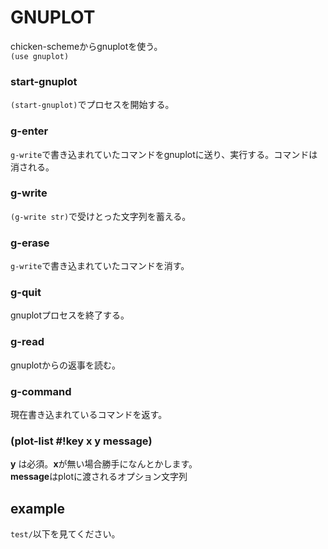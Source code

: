 # GNUPLOT
chicken-schemeからgnuplotを使う。  
`(use gnuplot)`

### start-gnuplot 

`(start-gnuplot)`でプロセスを開始する。

### g-enter 
`g-write`で書き込まれていたコマンドをgnuplotに送り、実行する。コマンドは消される。

### g-write 
`(g-write str)`で受けとった文字列を蓄える。

### g-erase
`g-write`で書き込まれていたコマンドを消す。

### g-quit 
gnuplotプロセスを終了する。

### g-read
gnuplotからの返事を読む。

### g-command
現在書き込まれているコマンドを返す。

### (plot-list #!key x y message)

**y** は必須。**x**が無い場合勝手になんとかします。  
**message**はplotに渡されるオプション文字列  

## example

`test/`以下を見てください。
